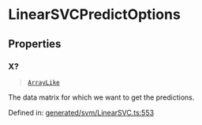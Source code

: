 # LinearSVCPredictOptions

## Properties

### X?

> [`ArrayLike`](../types/ArrayLike.md)

The data matrix for which we want to get the predictions.

Defined in:  [generated/svm/LinearSVC.ts:553](https://github.com/transitive-bullshit/scikit-learn-ts/blob/122b3c0/packages/sklearn/src/generated/svm/LinearSVC.ts#L553)
